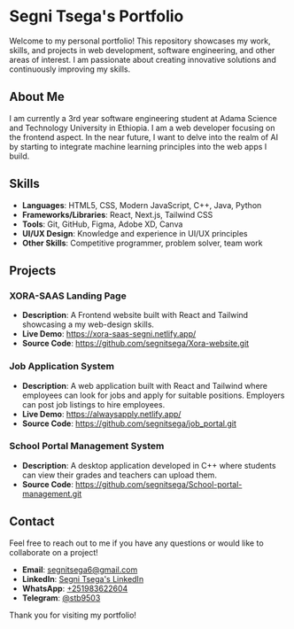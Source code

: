 # Segni Tsega's Portfolio

Welcome to my personal portfolio! This repository showcases my work, skills, and projects in web development, software engineering, and other areas of interest. I am passionate about creating innovative solutions and continuously improving my skills.


## About Me

I am currently a 3rd year software engineering student at Adama Science and Technology University in Ethiopia. I am a web developer focusing on the frontend aspect. In the near future, I want to delve into the realm of AI by starting to integrate machine learning principles into the web apps I build.

## Skills

- **Languages**: HTML5, CSS, Modern JavaScript, C++, Java, Python
- **Frameworks/Libraries**: React, Next.js, Tailwind CSS
- **Tools**: Git, GitHub, Figma, Adobe XD, Canva
- **UI/UX Design**: Knowledge and experience in UI/UX principles
- **Other Skills**: Competitive programmer, problem solver, team work

## Projects

### XORA-SAAS Landing Page
- **Description**: A Frontend website built with React and Tailwind showcasing a my web-design skills.
- **Live Demo**: https://xora-saas-segni.netlify.app/
- **Source Code**: https://github.com/segnitsega/Xora-website.git
  
### Job Application System
- **Description**: A web application built with React and Tailwind where employees can look for jobs and apply for suitable positions. Employers can post job listings to hire employees.
- **Live Demo**: https://alwaysapply.netlify.app/
- **Source Code**: https://github.com/segnitsega/job_portal.git

### School Portal Management System
- **Description**: A desktop application developed in C++ where students can view their grades and teachers can upload them.
- **Source Code**: https://github.com/segnitsega/School-portal-management.git

## Contact

Feel free to reach out to me if you have any questions or would like to collaborate on a project!

- **Email**: [segnitsega6@gmail.com](mailto:segnitsega6@gmail.com)
- **LinkedIn**: [Segni Tsega's LinkedIn](https://www.linkedin.com/in/segni-tsega/)
- **WhatsApp**: [+251983622604](https://wa.me/251983622604)
- **Telegram**: [@stb9503](https://t.me/stb9503)


Thank you for visiting my portfolio!
